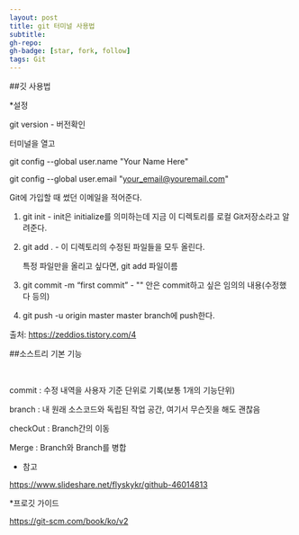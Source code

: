 ```yaml
---
layout: post
title: git 터미널 사용법
subtitle: 
gh-repo: 
gh-badge: [star, fork, follow]
tags: Git
---
```



##깃 사용법 

*설정

git version - 버전확인

터미널을 열고 

git config --global user.name "Your Name Here"  

git config --global user.email "your_email@youremail.com"

Git에 가입할 때 썼던 이메일을 적어준다.



1. git init - init은 initialize를 의미하는데 지금 이 디렉토리를 로컬 Git저장소라고 알려준다. 

2. git add .  - 이 디렉토리의 수정된 파일들을 모두 올린다.

   특정 파일만을 올리고 싶다면, git add 파일이름 

3. git commit -m “first commit”   - "" 안은 commit하고 싶은 임의의 내용(수정했다 등의)

4. git push -u origin master master branch에 push한다.

출처: https://zeddios.tistory.com/4


##소스트리
기본 기능

​

commit : 수정 내역을 사용자 기준 단위로 기록(보통 1개의 기능단위)

branch : 내 원래 소스코드와 독립된 작업 공간, 여기서 무슨짓을 해도 괜찮음

checkOut : Branch간의 이동

Merge : Branch와 Branch를 병합

* 참고

https://www.slideshare.net/flyskykr/github-46014813

*프로깃 가이드

https://git-scm.com/book/ko/v2